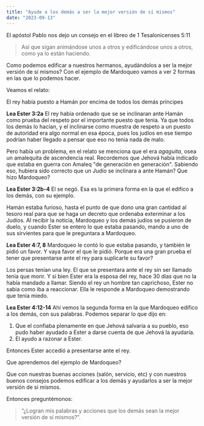 ```yaml
---
title: "Ayude a los demás a ser la mejor versión de sí mismos"
date: "2023-09-13"
---
```


El apóstol Pablo nos dejo un consejo en el libreo de 1 Tesalonicenses 5:11

> Así que sigan animándose unos a otros y edificándose unos a otros, como ya lo
> están haciendo.

Como podemos edificar a nuestros hermanos, ayudándolos a ser la mejor versión
de si mismos? Con el ejemplo de Mardoqueo vamos a ver 2 formas en las que lo
podemos hacer.

Veamos el relato:

El rey había puesto a Hamán por encima de todos los demás príncipes

**Lea Ester 3:2a** El rey había ordenado que se se inclinaran ante Hamán como
prueba del respeto por el importante puesto que tenia. Ya que todos los demás
lo hacían, y el inclinarse como muestra de respeto a un puesto de autoridad era
algo normal en esa época, pues los judíos en ese tiempo podrían haber llegado
a pensar que eso no tenia nada de malo.

Pero había un problema, en el relato se menciona que el era *agaguita*, osea un
amalequita de ascendencia real. Recordemos que Jehová había indicado que estaba
en guerra con Amaleq "de generación en generación". Sabiendo eso, hubiera sido
correcto que un Judío se inclinara a ante Hamán? Que hizo Mardoqueo?

**Lea Ester 3:2b-4** El se negó. Esa es la primera forma en la que el edifico
a los demás, con su ejemplo.

Hamán estaba furioso, hasta el punto de que dono una gran cantidad al tesoro
real para que se haga un decreto que ordenaba exterminar a los Judíos. Al
recibir la noticia, Mardoqueo y los demás judíos se pusieron de duelo, y cuando
Ester se entero lo que estaba pasando, mando a uno de sus sirvientes para que
le preguntara a Mardoqueo.

**Lea Ester 4:7, 8** Mardoqueo le contó lo que estaba pasando, y también le
pidió un favor. Y vaya favor el que le pidió. Porque era una gran prueba el
tener que presentarse ante el rey para suplicarle su favor?

Los persas tenían una ley. El que se presentara ante el rey sin ser llamado
tenia que morir. Y si bien Ester era la esposa del rey, hace 30 días que no la
había mandado a llamar. Siendo el rey un hombre tan caprichoso, Ester no sabia
como iba a reaccionar. Ella le responde a Mardoqueo demostrando que tenia miedo.

**Lea Ester 4:12-14** Ahí vemos la segunda forma en la que Mardoqueo edifico
a los demás, con sus palabras. Podemos separar lo que dijo en:

1. Que el confiaba plenamente en que Jehová salvaría a su pueblo, eso pudo
   haber ayudado a Ester a darse cuenta de que Jehová la ayudaría.
2. El ayudo a razonar a Ester.

Entonces Ester accedió a presentarse ante el rey.

Que aprendemos del ejemplo de Mardoqueo?

Que con nuestras buenas acciones (salón, servicio, etc) y con nuestros buenos
consejos podemos edificar a los demás y ayudarlos a ser la mejor versión de si
mismos.

Entonces preguntémonos:

> “¿Logran mis palabras y acciones que los demás sean la mejor versión de sí
> mismos?”.
